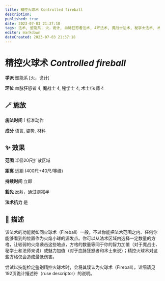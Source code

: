 ```yaml
---
title: 精控火球术 Controlled fireball
description: 
published: true
date: 2023-07-03 21:37:18
tags: 法术, 塑能系, 火，诡计, 血脉狂怒者法术, 4环法术, 魔战士法术, 秘学士法术, 术士/法师法术
editor: markdown
dateCreated: 2023-07-03 21:37:18
---
```


# **精控火球术** *Controlled fireball*

**学派** 塑能系 \[火，诡计\] 

**环位** 血脉狂怒者 4, 魔战士 4, 秘学士 4, 术士/法师 4

## 🪄 施放

**施法时间** 1 标准动作

**成分** 语言, 姿势, 材料

## ✨ 效果  

**范围** 半径20尺扩散区域

**距离** 远距 (400尺+40尺/等级)  

**持续时间** 立即 

**豁免** 反射，通过则减半

**法术抗力** 是

## 📖 描述

该法术的功能就如同火球术（Fireball）一般，不过你能把法术范围之内、任何你能够看到的位置作为火焰小球的源发点。你可以从法术区域内选择一定数量的方格，让较弱的火焰袭击这些地点，方格的数量等同于你的智力加值（对于魔战士、秘学士和法师来说）或魅力加值（对于血脉狂怒者和术士来说）；精控火球术对这些方格仅会造成最低伤害。

尝试以技能检定鉴别精控火球术时，会将其误认为火球术（Fireball）。详细请见192页诡计描述符（ruse descriptor）的说明。
    